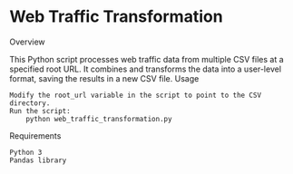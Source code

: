 # Web Traffic Transformation
Overview

This Python script processes web traffic data from multiple CSV files at a specified root URL. It combines and transforms the data into a user-level format, saving the results in a new CSV file.
Usage

    Modify the root_url variable in the script to point to the CSV directory.
    Run the script: 
        python web_traffic_transformation.py

Requirements

    Python 3
    Pandas library
